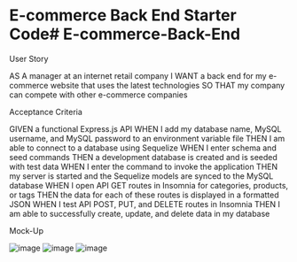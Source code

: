 # E-commerce Back End Starter Code# E-commerce-Back-End
User Story

AS A manager at an internet retail company
I WANT a back end for my e-commerce website that uses the latest technologies
SO THAT my company can compete with other e-commerce companies

Acceptance Criteria

GIVEN a functional Express.js API
WHEN I add my database name, MySQL username, and MySQL password to an environment variable file
THEN I am able to connect to a database using Sequelize
WHEN I enter schema and seed commands
THEN a development database is created and is seeded with test data
WHEN I enter the command to invoke the application
THEN my server is started and the Sequelize models are synced to the MySQL database
WHEN I open API GET routes in Insomnia for categories, products, or tags
THEN the data for each of these routes is displayed in a formatted JSON
WHEN I test API POST, PUT, and DELETE routes in Insomnia
THEN I am able to successfully create, update, and delete data in my database

Mock-Up

![image](https://user-images.githubusercontent.com/97919916/177068413-015a4caf-d6ce-4068-bee4-16fd2822e160.gif)
![image](https://user-images.githubusercontent.com/97919916/177068430-7dfb84a8-d42f-4ffb-89b7-26fa26883ecd.gif)
![image](https://user-images.githubusercontent.com/97919916/177068432-3315899e-1534-44fa-a15b-dcdc640f7961.gif)
